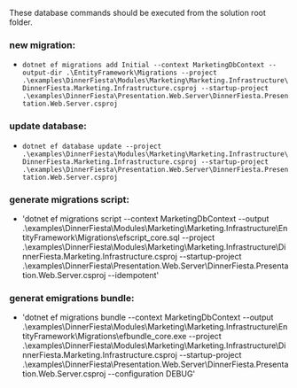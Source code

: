 ﻿These database commands should be executed from the solution root folder.

### new migration:
- `dotnet ef migrations add Initial --context MarketingDbContext --output-dir .\EntityFramework\Migrations --project .\examples\DinnerFiesta\Modules\Marketing\Marketing.Infrastructure\DinnerFiesta.Marketing.Infrastructure.csproj --startup-project .\examples\DinnerFiesta\Presentation.Web.Server\DinnerFiesta.Presentation.Web.Server.csproj`

### update database:
- `dotnet ef database update --project .\examples\DinnerFiesta\Modules\Marketing\Marketing.Infrastructure\DinnerFiesta.Marketing.Infrastructure.csproj --startup-project .\examples\DinnerFiesta\Presentation.Web.Server\DinnerFiesta.Presentation.Web.Server.csproj`

### generate migrations script:
- 'dotnet ef migrations script --context MarketingDbContext --output .\examples\DinnerFiesta\Modules\Marketing\Marketing.Infrastructure\EntityFramework\Migrations\efscript_core.sql --project .\examples\DinnerFiesta\Modules\Marketing\Marketing.Infrastructure\DinnerFiesta.Marketing.Infrastructure.csproj --startup-project .\examples\DinnerFiesta\Presentation.Web.Server\DinnerFiesta.Presentation.Web.Server.csproj --idempotent'

### generat emigrations bundle:
- 'dotnet ef migrations bundle --context MarketingDbContext --output .\examples\DinnerFiesta\Modules\Marketing\Marketing.Infrastructure\EntityFramework\Migrations\efbundle_core.exe --project .\examples\DinnerFiesta\Modules\Marketing\Marketing.Infrastructure\DinnerFiesta.Marketing.Infrastructure.csproj --startup-project .\examples\DinnerFiesta\Presentation.Web.Server\DinnerFiesta.Presentation.Web.Server.csproj --configuration DEBUG'
